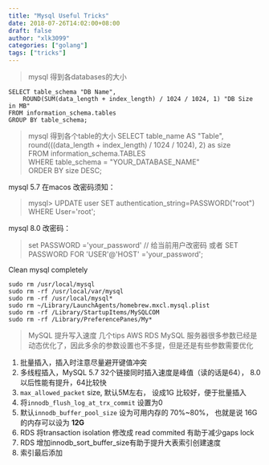```yaml
---
title: "Mysql Useful Tricks" 
date: 2018-07-26T14:02:00+08:00
draft: false
author: "xlk3099"
categories: ["golang"]
tags: ["tricks"]
---
```


> mysql 得到各databases的大小

    SELECT table_schema "DB Name",
        ROUND(SUM(data_length + index_length) / 1024 / 1024, 1) "DB Size in MB" 
    FROM information_schema.tables 
    GROUP BY table_schema; 

> mysql 得到各个table的大小
    SELECT 
    table_name AS "Table",  
    round(((data_length + index_length) / 1024 / 1024), 2) as size   
    FROM information_schema.TABLES  
    WHERE table_schema = "YOUR_DATABASE_NAME"  
    ORDER BY size DESC; 

mysql 5.7 在macos 改密码须知：
>  mysql> UPDATE user SET authentication_string=PASSWORD("root") WHERE User='root';

mysql 8.0 改密码：
> set PASSWORD ='your_password'  // 给当前用户改密码
或者
> SET PASSWORD FOR 'USER'@'HOST' ='your_password';

Clean mysql completely

```
sudo rm /usr/local/mysql
sudo rm -rf /usr/local/var/mysql
sudo rm -rf /usr/local/mysql*
sudo rm ~/Library/LaunchAgents/homebrew.mxcl.mysql.plist
sudo rm -rf /Library/StartupItems/MySQLCOM
sudo rm -rf /Library/PreferencePanes/My*
```


> MySQL 提升写入速度 几个tips
AWS RDS MySQL 服务器很多参数已经是动态优化了，因此多余的参数设置也不多提，但是还是有些参数需要优化

1. 批量插入，插入时注意尽量避开键值冲突
2. 多线程插入，MySQL 5.7 32个链接同时插入速度是峰值（读的话是64）， 8.0以后性能有提升，64比较快
3. `max_allowed_packet` size, 默认5M左右， 设成1G 比较好，便于批量插入
4. 将`innodb_flush_log_at_trx_commit` 设置为0
5. 默认`innodb_buffer_pool_size` 设为可用内存的 70%~80%， 也就是说 16G的内存可以设为 **12G**
6. RDS 将transaction isolation 修改成 read commited 有助于减少gaps lock
7. RDS 增加innodb_sort_buffer_size有助于提升大表索引创建速度
8. 索引最后添加
